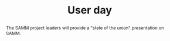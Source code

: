 ---
url: /user-day/2021/samm-update/
type: user-day
title: User day
name: OWASP SAMM Update
speaker: Bart De Win and Sebastien Deleersnyder
image: 
affiliation: OWASP
role: SAMM project leaders
twitter: "@owaspsamm"
abstract: |
    The SAMM project leaders will provide a "state of the union" presentation on SAMM.
bio: | 
    Seba is co-founder, CEO of Toreon and a proponent of application security as a holistic endeavor. He started the Belgian OWASP chapter, was a member of the OWASP Foundation Board and performed several public presentations on Application Security. Seba also co-organized the yearly security & hacker BruCON conference and trainings in Belgium. 

    Bart De Win is a director within PwC Belgium with 20 years of experience in the development and evaluation of software. He has an extensive background in the field, including a Ph.D. and research on methods and techniques for software security.
---